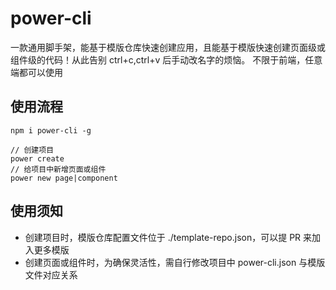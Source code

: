 # power-cli
一款通用脚手架，能基于模版仓库快速创建应用，且能基于模版快速创建页面级或组件级的代码！从此告别 ctrl+c,ctrl+v 后手动改名字的烦恼。
不限于前端，任意端都可以使用

## 使用流程
```
npm i power-cli -g

// 创建项目
power create
// 给项目中新增页面或组件
power new page|component
```

## 使用须知
- 创建项目时，模版仓库配置文件位于 ./template-repo.json，可以提 PR 来加入更多模版
- 创建页面或组件时，为确保灵活性，需自行修改项目中 power-cli.json 与模版文件对应关系
